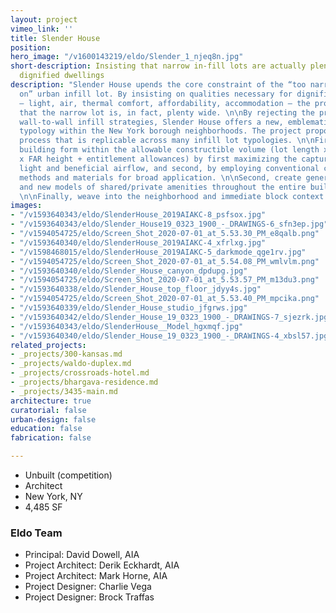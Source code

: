 ```yaml
---
layout: project
vimeo_link: ''
title: Slender House
position: 
hero_image: "/v1600143219/eldo/Slender_1_njeq8n.jpg"
short-description: Insisting that narrow in-fill lots are actually plenty wide for
  dignified dwellings
description: "Slender House upends the core constraint of the “too narrow to build
  on” urban infill lot. By insisting on qualities necessary for dignified dwellings
  – light, air, thermal comfort, affordability, accommodation – the project shows
  that the narrow lot is, in fact, plenty wide. \n\nBy rejecting the presumption of
  wall-to-wall infill strategies, Slender House offers a new, emblematic row house
  typology within the New York borough neighborhoods. The project proposes a three-step
  process that is replicable across many infill lot typologies. \n\nFirst, optimize
  building form within the allowable constructible volume (lot length x lot depth
  x FAR height + entitlement allowances) by first maximizing the capture of natural
  light and beneficial airflow, and second, by employing conventional construction
  methods and materials for broad application. \n\nSecond, create generous interiors
  and new models of shared/private amenities throughout the entire building and site.
  \n\nFinally, weave into the neighborhood and immediate block context."
images:
- "/v1593640343/eldo/SlenderHouse_2019AIAKC-8_psfsox.jpg"
- "/v1593640343/eldo/Slender_House19_0323_1900_-_DRAWINGS-6_sfn3ep.jpg"
- "/v1594054725/eldo/Screen_Shot_2020-07-01_at_5.53.30_PM_e8qalb.png"
- "/v1593640340/eldo/SlenderHouse_2019AIAKC-4_xfrlxg.jpg"
- "/v1598468015/eldo/SlenderHouse_2019AIAKC-5_darkmode_qge1rv.jpg"
- "/v1594054725/eldo/Screen_Shot_2020-07-01_at_5.54.08_PM_wmlvlm.png"
- "/v1593640340/eldo/Slender_House_canyon_dpdupg.jpg"
- "/v1594054725/eldo/Screen_Shot_2020-07-01_at_5.53.57_PM_m13du3.png"
- "/v1593640338/eldo/Slender_House_top_floor_jdyy4s.jpg"
- "/v1594054725/eldo/Screen_Shot_2020-07-01_at_5.53.40_PM_mpcika.png"
- "/v1593640339/eldo/Slender_House_studio_jfgrws.jpg"
- "/v1593640342/eldo/Slender_House_19_0323_1900_-_DRAWINGS-7_sjezrk.jpg"
- "/v1593640343/eldo/SlenderHouse__Model_hgxmqf.jpg"
- "/v1593640340/eldo/Slender_House_19_0323_1900_-_DRAWINGS-4_xbsl57.jpg"
related_projects:
- _projects/300-kansas.md
- _projects/waldo-duplex.md
- _projects/crossroads-hotel.md
- _projects/bhargava-residence.md
- _projects/3435-main.md
architecture: true
curatorial: false
urban-design: false
education: false
fabrication: false

---
```

* Unbuilt (competition)
* Architect
* New York, NY
* 4,485 SF

### Eldo Team

* Principal: David Dowell, AIA
* Project Architect: Derik Eckhardt, AIA
* Project Architect: Mark Horne, AIA
* Project Designer: Charlie Vega
* Project Designer: Brock Traffas